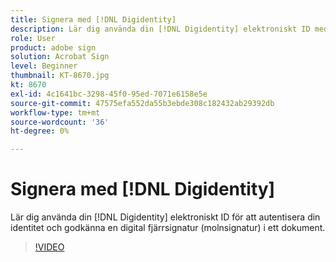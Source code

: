```yaml
---
title: Signera med [!DNL Digidentity]
description: Lär dig använda din [!DNL Digidentity] elektroniskt ID med Adobe Sign
role: User
product: adobe sign
solution: Acrobat Sign
level: Beginner
thumbnail: KT-8670.jpg
kt: 8670
exl-id: 4c1641bc-3298-45f0-95ed-7071e6158e5e
source-git-commit: 47575efa552da55b3ebde308c182432ab29392db
workflow-type: tm+mt
source-wordcount: '36'
ht-degree: 0%

---
```


# Signera med [!DNL Digidentity]

Lär dig använda din [!DNL Digidentity] elektroniskt ID för att autentisera din identitet och godkänna en digital fjärrsignatur (molnsignatur) i ett dokument.

>[!VIDEO](https://video.tv.adobe.com/v/336991?hidetitle=true)

